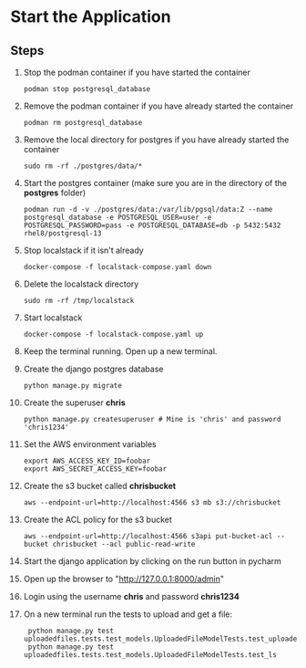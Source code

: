 # Start the Application

## Steps

1. Stop the podman container if you have started the container

     ```
     podman stop postgresql_database
     ```

1. Remove the podman container if you have already started the container

     ```
     podman rm postgresql_database 
     ```

1. Remove the local directory for postgres if you have already started the container

    ```
    sudo rm -rf ./postgres/data/*
    ```

1. Start the postgres container (make sure you are in the directory of the **postgres** folder)

    ```
    podman run -d -v ./postgres/data:/var/lib/pgsql/data:Z --name postgresql_database -e POSTGRESQL_USER=user -e POSTGRESQL_PASSWORD=pass -e POSTGRESQL_DATABASE=db -p 5432:5432 rhel8/postgresql-13
    ```

1. Stop localstack if it isn't already

    ```
    docker-compose -f localstack-compose.yaml down
    ```

1. Delete the localstack directory

    ```
    sudo rm -rf /tmp/localstack
    ```

1. Start localstack

    ```
    docker-compose -f localstack-compose.yaml up
    ```

1. Keep the terminal running.  Open up a new terminal.

1. Create the django postgres database

    ```
    python manage.py migrate
    ```

1. Create the superuser **chris**

    ```
    python manage.py createsuperuser # Mine is 'chris' and password 'chris1234'
    ```

1. Set the AWS environment variables

    ```
    export AWS_ACCESS_KEY_ID=foobar
    export AWS_SECRET_ACCESS_KEY=foobar
    ```

1. Create the s3 bucket called **chrisbucket**

    ```
    aws --endpoint-url=http://localhost:4566 s3 mb s3://chrisbucket
    ```

1. Create the ACL policy for the s3 bucket

    ```
    aws --endpoint-url=http://localhost:4566 s3api put-bucket-acl --bucket chrisbucket --acl public-read-write
    ```

1. Start the django application by clicking on the run button in pycharm

1. Open up the browser to "http://127.0.0.1:8000/admin"

1. Login using the username **chris** and password **chris1234**

1. On a new terminal run the tests to upload and get a file:

    ```
     python manage.py test uploadedfiles.tests.test_models.UploadedFileModelTests.test_uploaded_file_path
     python manage.py test uploadedfiles.tests.test_models.UploadedFileModelTests.test_ls
    ```

